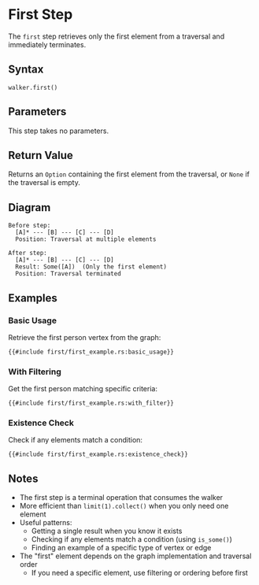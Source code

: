 # First Step

The `first` step retrieves only the first element from a traversal and immediately terminates.

## Syntax

```rust,noplayground
walker.first()
```

## Parameters

This step takes no parameters.

## Return Value

Returns an `Option` containing the first element from the traversal, or `None` if the traversal is empty.

## Diagram

```bob
Before step:
  [A]* --- [B] --- [C] --- [D]
  Position: Traversal at multiple elements

After step:
  [A]* --- [B] --- [C] --- [D]
  Result: Some([A])  (Only the first element)
  Position: Traversal terminated
```

## Examples

### Basic Usage

Retrieve the first person vertex from the graph:

```rust,noplayground
{{#include first/first_example.rs:basic_usage}}
```

### With Filtering

Get the first person matching specific criteria:

```rust,noplayground
{{#include first/first_example.rs:with_filter}}
```

### Existence Check

Check if any elements match a condition:

```rust,noplayground
{{#include first/first_example.rs:existence_check}}
```

## Notes

- The first step is a terminal operation that consumes the walker
- More efficient than `limit(1).collect()` when you only need one element
- Useful patterns:
    - Getting a single result when you know it exists
    - Checking if any elements match a condition (using `is_some()`)
    - Finding an example of a specific type of vertex or edge
- The "first" element depends on the graph implementation and traversal order
    - If you need a specific element, use filtering or ordering before first